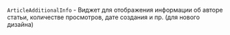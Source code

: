 `ArticleAdditionalInfo` - Виджет для отображения информации об авторе статьи, количестве просмотров, дате создания и пр. (для нового дизайна)